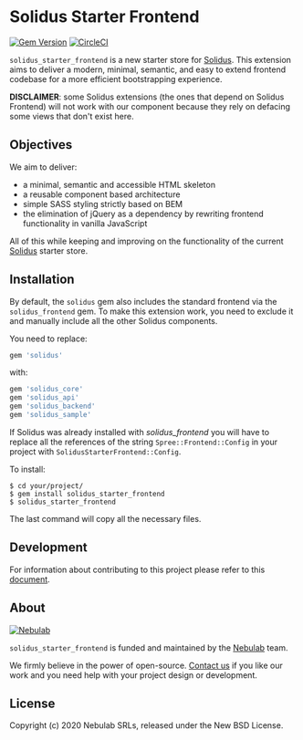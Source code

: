 # Solidus Starter Frontend
[![Gem Version](https://badge.fury.io/rb/solidus_starter_frontend.svg)](https://badge.fury.io/rb/solidus_starter_frontend) [![CircleCI](https://circleci.com/gh/nebulab/solidus_starter_frontend.svg?style=shield)](https://circleci.com/gh/nebulab/solidus_starter_frontend)

`solidus_starter_frontend` is a new starter store for [Solidus][solidus]. This
extension aims to deliver a modern, minimal, semantic, and easy to extend
frontend codebase for a more efficient bootstrapping experience.

**DISCLAIMER**: some Solidus extensions (the ones that depend on Solidus 
Frontend) will not work with our component because they rely on defacing some
views that don't exist here.

## Objectives
We aim to deliver:
- a minimal, semantic and accessible HTML skeleton
- a reusable component based architecture
- simple SASS styling strictly based on BEM
- the elimination of jQuery as a dependency by rewriting frontend functionality
in vanilla JavaScript

All of this while keeping and improving on the functionality of the current
[Solidus][solidus] starter store.

## Installation
By default, the `solidus` gem also includes the standard frontend via
the `solidus_frontend` gem. To make this extension work, you need to
exclude it and manually include all the other Solidus components.

You need to replace:
```ruby
gem 'solidus'
```

with:
```ruby
gem 'solidus_core'
gem 'solidus_api'
gem 'solidus_backend'
gem 'solidus_sample'
```

If Solidus was already installed with _solidus_frontend_ you will have to 
replace all the references of the string `Spree::Frontend::Config` in your 
project with `SolidusStarterFrontend::Config`.

To install:

```shell
$ cd your/project/
$ gem install solidus_starter_frontend
$ solidus_starter_frontend
```

The last command will copy all the necessary files.

## Development
For information about contributing to this project please refer to this
[document](docs/development.md).

## About
[![Nebulab][nebulab-logo]][nebulab]

`solidus_starter_frontend` is funded and maintained by the [Nebulab][nebulab] 
team.

We firmly believe in the power of open-source. [Contact us][contact-us] if you
like our work and you need help with your project design or development.

[solidus]: http://solidus.io/
[nebulab]: http://nebulab.it/
[nebulab-logo]: http://nebulab.it/assets/images/public/logo.svg
[contact-us]: http://nebulab.it/contact-us/

## License
Copyright (c) 2020 Nebulab SRLs, released under the New BSD License.
